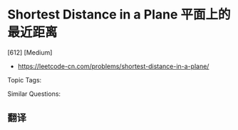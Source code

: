 # Shortest Distance in a Plane 平面上的最近距离

[612] [Medium]

- https://leetcode-cn.com/problems/shortest-distance-in-a-plane/

Topic Tags:

Similar Questions:

## 翻译
